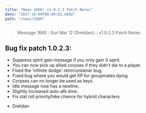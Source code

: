 ```yaml
---
title: "News 1660: v1.0.2.3 Patch Notes"
date: "2017-10-09T00:00:01.660Z"
path: "/news/1660"
---
```


> Message 1660 : Sun Mar 12 (Drelidan)   :: v1.0.2.3 Patch Notes

Bug fix patch 1.0.2.3:
--------------------------------------------------------------------
* Suppress spirit gain message if you only gain 0 spirit.
* You can now pick up allied corpses if they didn't die to a player.
* Fixed the 'infinite dodge' rent/container bug.
* Fixed bug where you would get XP for groupmates dying.
* Corpses can no longer be used as keys.
* Idle message now has a newline.
* Slightly increased auto-afk time.
* Fix stat roll priority/hike chance for hybrid characters.

- Drelidan